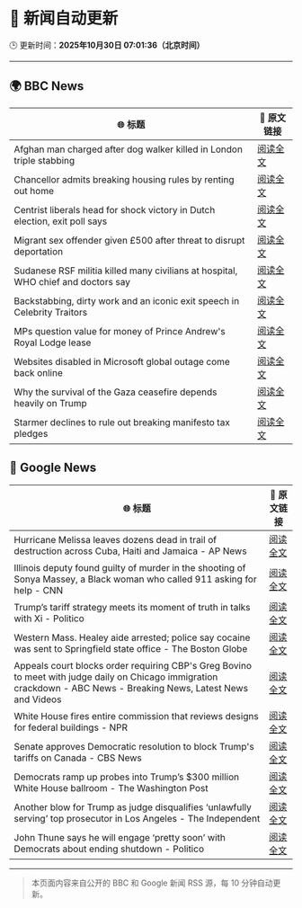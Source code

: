 # 🧠 新闻自动更新

🕒 更新时间：**2025年10月30日 07:01:36（北京时间）**

---

## 🌍 BBC News

| 🌐 标题 | 🔗 原文链接 |
|--------|-------------|
| Afghan man charged after dog walker killed in London triple stabbing | [阅读全文](https://www.bbc.com/news/articles/c2lp7wx740go?at_medium=RSS&at_campaign=rss) |
| Chancellor admits breaking housing rules by renting out home | [阅读全文](https://www.bbc.com/news/articles/cd04d0yxnrvo?at_medium=RSS&at_campaign=rss) |
| Centrist liberals head for shock victory  in Dutch election, exit poll says | [阅读全文](https://www.bbc.com/news/articles/cpwvy4w875vo?at_medium=RSS&at_campaign=rss) |
| Migrant sex offender given £500 after threat to disrupt deportation | [阅读全文](https://www.bbc.com/news/articles/cly9rxlvp85o?at_medium=RSS&at_campaign=rss) |
| Sudanese RSF militia killed many civilians at hospital, WHO chief and doctors say | [阅读全文](https://www.bbc.com/news/articles/c364jgkge46o?at_medium=RSS&at_campaign=rss) |
| Backstabbing, dirty work and an iconic exit speech in Celebrity Traitors | [阅读全文](https://www.bbc.com/news/articles/c98n7k67y95o?at_medium=RSS&at_campaign=rss) |
| MPs question value for money of Prince Andrew's Royal Lodge lease | [阅读全文](https://www.bbc.com/news/articles/cwyp5z049dlo?at_medium=RSS&at_campaign=rss) |
| Websites disabled in Microsoft global outage come back online | [阅读全文](https://www.bbc.com/news/articles/c3rj45n4x5eo?at_medium=RSS&at_campaign=rss) |
| Why the survival of the Gaza ceasefire depends heavily on Trump | [阅读全文](https://www.bbc.com/news/articles/ckgk4x5ze3mo?at_medium=RSS&at_campaign=rss) |
| Starmer declines to rule out breaking manifesto tax pledges | [阅读全文](https://www.bbc.com/news/articles/cz7p15z1y45o?at_medium=RSS&at_campaign=rss) |

## 📰 Google News

| 🌐 标题 | 🔗 原文链接 |
|--------|-------------|
| Hurricane Melissa leaves dozens dead in trail of destruction across Cuba, Haiti and Jamaica - AP News | [阅读全文](https://news.google.com/rss/articles/CBMiqAFBVV95cUxPelZXbnVFOWh1TkpudHJVclE2eVVraDdFSTVxOExKU0pWN3JTLXJvVlVzMnlYbm82b2YyQ1dNVndvb1MtWHFCYUw4OGdRc0t6WVU3VElqOTZKTjktUmtvOTNJaklpQmNuc3lVSHdfMVI5QUJqclVFUnVMT2pKczZYeUt6cC14ck5wYmdBR05XbXgxOHJWSDhrQU15UHBqME5vZ0xhZnhacjg?oc=5) |
| Illinois deputy found guilty of murder in the shooting of Sonya Massey, a Black woman who called 911 asking for help - CNN | [阅读全文](https://news.google.com/rss/articles/CBMid0FVX3lxTE16WnB2Vkg1TjNDM0lyZG03RnVVb0RfRU5jRG92aWtqLThUcFFhc29Rc3d1am4za3RJSDdfVFFSaUlSVFplOEwxZ3JITzZEckdneVZQdFpGWF9OS1gxUDRMdGI0c3lVY1U4dV9mQ1NMRUFTRkt6V1o0?oc=5) |
| Trump’s tariff strategy meets its moment of truth in talks with Xi - Politico | [阅读全文](https://news.google.com/rss/articles/CBMigAFBVV95cUxPM0JjODRHRlhqUjZVckRvX052dFVyMFZ3VXBtNmF5dnNteGpNZHltS0xBQS1aQzBES1F3VVFvQ3FibzRjNW5fc3dXU0hYTS1xYmRERmMzcTZaSy1ieEJVc1VDYlgyLWtuTmh6NGxGYzQ2QUZUaWoxb1UwdV8wM0V5VQ?oc=5) |
| Western Mass. Healey aide arrested; police say cocaine was sent to Springfield state office - The Boston Globe | [阅读全文](https://news.google.com/rss/articles/CBMilAFBVV95cUxOaTBTeGxvMzJuTkNEVDk1VDZlSmkzUzBuQTRpUlpJQVlfV3dseUNLY2lIeThBc0NuemxMNFNKcTNDOU8yZVVfOXVWVUxpX2VUQzRtaEppUF9mVnZlcDdqMkhYSzVaRkViTEVIaENZeUhoalQwUXRtb0YtdUd1V01HS05rY3FFZGFfTTVDYXNab0F5R3F5?oc=5) |
| Appeals court blocks order requiring CBP's Greg Bovino to meet with judge daily on Chicago immigration crackdown - ABC News - Breaking News, Latest News and Videos | [阅读全文](https://news.google.com/rss/articles/CBMinwFBVV95cUxNU29kXzc2dGxET0dFanQ4SE1nSF90WEdTVVJTZWozQlZERmVXYksycm1sLWxSUGNyemJnSU1hdmlYTWxyc2hfZjBvVzZfeVFXMk0xZEVqVHFRZnQwZlE5b2VVSjgxd0pWd1d0OTM3ZHVzaWltQTNZY2Q4RWFodEhZbFhmTzJ3bXJTVTNFOVpxWGt0b2FhQ2g5UEVKMHJ0a0nSAaQBQVVfeXFMTU1Fa0FMODV5OERYTHZEYU9SZVR5bFRiNkR6Z1VhcXVBT0pVNDVZLUl5MDdFYkVWYUdsN1RZMmNOOHZtVTZIWnQ0N1QyVHpERGNoUE82MVNGQkdUb010eUUtYzJIX0xSeHZNd0Zxbnl6VFF6YVNIMGQ5U2dDbWZJVmh5ejNXZjFHaGY4NU9kWUlNWDhnRzZ5ZXd1TkRiMWxPaExxVDg?oc=5) |
| White House fires entire commission that reviews designs for federal buildings - NPR | [阅读全文](https://news.google.com/rss/articles/CBMihAFBVV95cUxPUXRCcmNVMmxrTndwS3NBR05vclllaVpOVENvRkcyOTAxZi1yV2YtZXA1NVNCOG9TN1lrMjdEZ21vbnFMalZtQ09VNUpIWDZCUlp5NTYtZ2dEOU53VlRiMlhPa0RfaXZlc3NhNFViWXR3UThFNlZQTV9tX2JadE44NFJ1aEE?oc=5) |
| Senate approves Democratic resolution to block Trump's tariffs on Canada - CBS News | [阅读全文](https://news.google.com/rss/articles/CBMiaEFVX3lxTE9DaS1UdXBMZmhHRVlsT2ZVMTF3b3VfeE5FT3QxWnBMM0VjQXFIOUZrb3VMVFVpaHFvVTVuUE5xejNGVG1KN3BnYjBSYVBORjFDVjg3SDczbEJibDk4bXBRTUpHc2dWMGF40gFuQVVfeXFMTXhjZU11MjN0ZWd4cHp4QTVhcFo1M3RvcWs5eWlhWHU0cTl1RkZMQmZRbTJ2bWZCb1UzZk9RM2F5c1Fld05Xa2RJOEdQcnFvVWJBUWZjQzVBdkF6YjlhN0lYTTRWZTNTQVlzX0JROHc?oc=5) |
| Democrats ramp up probes into Trump’s $300 million White House ballroom - The Washington Post | [阅读全文](https://news.google.com/rss/articles/CBMilAFBVV95cUxOYW1Za1Y1VU1kY2Iyb3p3SVA1MTJHRDhxSE9xS3FJWTBXRDV2WVcwb2t4WWQ1OThSQkM1MDhFc3VBbDlVSHpyU2d0aGhDQUwtSmJWYXFsa1dFdVhtdzBnVUUzcHY0OExwaFhLX21pa3B3Vl9heXdOM0s3bUZhWkNxeXlxdnl3RWYxYXVhQ2g5N014MFRw?oc=5) |
| Another blow for Trump as judge disqualifies ‘unlawfully serving’ top prosecutor in Los Angeles - The Independent | [阅读全文](https://news.google.com/rss/articles/CBMixAFBVV95cUxOUXZWYXNfdDdpREswSmVNOUhxVEJWSGR4RW10eFo2RDBnZm9qWk5hTHMxMGtUcmpJXzYyT2pJNjVvYVdnUUNfcUFKcGpMWGRGQjg5b3V1REJ6RExKNXNMa3ItVXExZGJ0cTM3LURQeEpIczlrMGYwQWZ6WmRvMEp0SXREaTZCdUF6bkVycV9xYWl3QnB6UGxFNGpnSzNsNmVvTkc1ZWN3LXZOOVJnNlRQUVU4UzBqdTVacC1YSmNJYVVBR09x?oc=5) |
| John Thune says he will engage ‘pretty soon’ with Democrats about ending shutdown - Politico | [阅读全文](https://news.google.com/rss/articles/CBMimAFBVV95cUxOMDlZUVpRUk96RlNsa0NpY0VVUWJtUGtYWnN3WmlwZTc1SmtoNjBpNzNKLWw1X0hKTE1ZRTl6enN0U2NZeUdKZHU1VEF0cUhJVU80RHFHYVdsalkxd051bWw1NEtKLXhXOWw1LW10LW9uRlE3MGxfTVVuOGdLbVlSdnY3YlJibktjcGg2QVkyTVNkQnh4VnFrdw?oc=5) |

---
> 本页面内容来自公开的 BBC 和 Google 新闻 RSS 源，每 10 分钟自动更新。